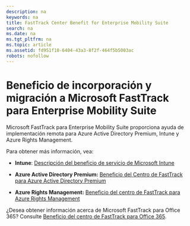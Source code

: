 ```yaml
---
description: na
keywords: na
title: FastTrack Center Benefit for Enterprise Mobility Suite
search: na
ms.date: na
ms.tgt_pltfrm: na
ms.topic: article
ms.assetid: fd951f10-6404-43a3-8f2f-464f5b5003ac
robots: nofollow
---
```

# Beneficio de incorporaci&#243;n y migraci&#243;n a Microsoft FastTrack para Enterprise Mobility Suite
Microsoft FastTrack para Enterprise Mobility Suite proporciona ayuda de implementación remota para Azure Active Directory Premium, Intune y Azure Rights Management.

Para obtener más información, vea:

-   **Intune**: [Descripción del beneficio de servicio de Microsoft Intune](../Topic/FastTrack_Center_Benefit_for_Intune.md)

-   **Azure Active Directory Premium:**  [Beneficio del Centro de FastTrack para Azure Active Directory Premium](../Topic/FastTrack_Center_Benefit_for_Azure_Active_Directory_Premium.md)

-   **Azure Rights Management:**  [Beneficio del centro de FastTrack para Azure Rights Management](../Topic/FastTrack_Center_Benefit_for_Azure_Rights_Management.md)

¿Desea obtener información acerca de Microsoft FastTrack para Office 365? Consulte [Beneficio del centro de FastTrack para Office 365](https://technet.microsoft.com/library/office-365-onboarding-benefit.aspx).

